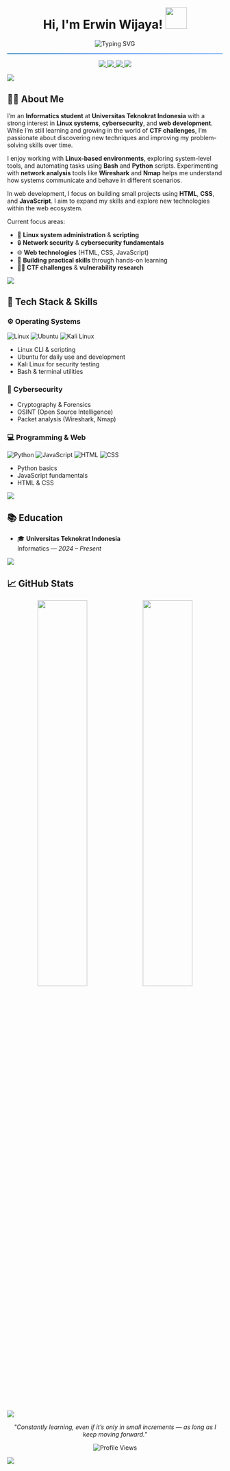 <h1 align="center">
  Hi, I'm Erwin Wijaya! 
  <img src="https://media.giphy.com/media/3o7TKMt1VVNkHV2PaE/giphy.gif" width="50px"/>
</h1>

<p align="center">
  <img src="https://readme-typing-svg.demolab.com?font=Fira+Code&size=24&pause=1000&center=true&vCenter=true&width=500&lines=Cybersecurity+Enthusiast;CTF+Enthusiast;Web+%26+Network+Explorer;Member+of+IMPHNEN" alt="Typing SVG" />
</p>

<hr style="height:2px;border-width:0;color:gray;background:linear-gradient(90deg, #0e75b6, #3b82f6, #60a5fa);">


<p align="center">
  <a href="mailto:erwinwijaya6510@gmail.com">
    <img src="https://img.shields.io/badge/Gmail-D14836?logo=gmail&logoColor=white"/>
  </a>
  <a href="https://linkedin.com/in/erwin-wijaya-b68b11299">
    <img src="https://img.shields.io/badge/LinkedIn-0A66C2?logo=linkedin&logoColor=white"/>
  </a>
  <a href="https://discord.gg/EfMsJTDf">
    <img src="https://img.shields.io/badge/Discord-5865F2?logo=discord&logoColor=white"/>
  </a>
  <img src="https://img.shields.io/badge/Member-IMPHNEN-0d1117?style=flat&logo=github&logoColor=white&color=blue" />
</p>

<img src="https://capsule-render.vercel.app/api?type=waving&height=80&color=0d1117&section=header&text=&fontSize=20&animation=fadeIn&colorGradient=0e75b6,3b82f6,60a5fa"/>

## 🧑‍💻 About Me

I’m an **Informatics student** at **Universitas Teknokrat Indonesia** with a strong interest in **Linux systems**, **cybersecurity**, and **web development**.  
While I’m still learning and growing in the world of **CTF challenges**, I’m passionate about discovering new techniques and improving my problem-solving skills over time.

I enjoy working with **Linux-based environments**, exploring system-level tools, and automating tasks using **Bash** and **Python** scripts. Experimenting with **network analysis** tools like **Wireshark** and **Nmap** helps me understand how systems communicate and behave in different scenarios.

In web development, I focus on building small projects using **HTML**, **CSS**, and **JavaScript**. I aim to expand my skills and explore new technologies within the web ecosystem.

Current focus areas:
- 🐧 **Linux system administration** & **scripting**
- 🔒 **Network security** & **cybersecurity fundamentals**
- 🌐 **Web technologies** (HTML, CSS, JavaScript)
- 🚀 **Building practical skills** through hands-on learning
- 🕵️‍♂️ **CTF challenges** & **vulnerability research**

<img src="https://capsule-render.vercel.app/api?type=waving&height=80&color=0d1117&section=footer&text=&fontSize=20&animation=fadeIn&colorGradient=0e75b6,3b82f6,60a5fa"/>

## 🔧 Tech Stack & Skills

### ⚙️ Operating Systems
![Linux](https://img.shields.io/badge/Linux-333?logo=linux&logoColor=white)
![Ubuntu](https://img.shields.io/badge/Ubuntu-E95420?logo=ubuntu&logoColor=white)
![Kali Linux](https://img.shields.io/badge/Kali_Linux-005571?logo=kalilinux&logoColor=white)

- Linux CLI & scripting  
- Ubuntu for daily use and development  
- Kali Linux for security testing  
- Bash & terminal utilities  

### 🔐 Cybersecurity
- Cryptography & Forensics  
- OSINT (Open Source Intelligence)  
- Packet analysis (Wireshark, Nmap)  

### 💻 Programming & Web
![Python](https://img.shields.io/badge/Python-3670A0?logo=python&logoColor=white)
![JavaScript](https://img.shields.io/badge/JavaScript-F7DF1E?logo=javascript&logoColor=black)
![HTML](https://img.shields.io/badge/HTML-E34F26?logo=html5&logoColor=white)
![CSS](https://img.shields.io/badge/CSS-1572B6?logo=css3&logoColor=white)

- Python basics  
- JavaScript fundamentals  
- HTML & CSS  

<img src="https://capsule-render.vercel.app/api?type=waving&height=80&color=0d1117&section=footer&text=&fontSize=20&animation=fadeIn&colorGradient=0e75b6,3b82f6,60a5fa"/>

## 📚 Education

- 🎓 **Universitas Teknokrat Indonesia**  
  Informatics — *2024 – Present*

<img src="https://capsule-render.vercel.app/api?type=waving&height=80&color=0d1117&section=footer&text=&fontSize=20&animation=fadeIn&colorGradient=0e75b6,3b82f6,60a5fa"/>

## 📈 GitHub Stats

<p align="center">
  <img src="https://github-readme-stats.vercel.app/api?username=Romm31&show_icons=true&theme=tokyonight&hide_border=true" width="48%"/>
  <img src="https://github-readme-streak-stats.herokuapp.com/?user=Romm31&theme=tokyonight&hide_border=true" width="48%"/>
</p>

<img src="https://capsule-render.vercel.app/api?type=waving&height=80&color=0d1117&section=footer&text=&fontSize=20&animation=fadeIn&colorGradient=0e75b6,3b82f6,60a5fa"/>

<p align="center">
  <i>"Constantly learning, even if it’s only in small increments — as long as I keep moving forward."</i>
</p>

<p align="center">
  <img src="https://komarev.com/ghpvc/?username=Romm31&label=Profile+Views&color=0e75b6&style=flat" alt="Profile Views" />
</p>

<img src="https://capsule-render.vercel.app/api?type=waving&height=80&color=0d1117&section=footer&text=&fontSize=20&animation=fadeIn&colorGradient=0e75b6,3b82f6,60a5fa"/>

